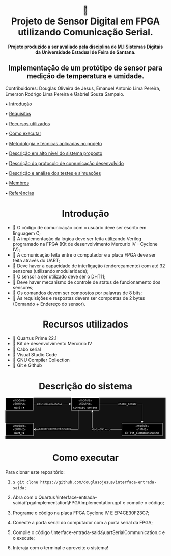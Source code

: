 <h1 align="center">
📄<br>Projeto de Sensor Digital em FPGA utilizando Comunicação Serial.
</h1>
<h4 align="center">
Projeto produzido a ser avaliado pela disciplina de M.I Sistemas Digitais da Universidade Estadual de Feira de Santana. 
</h4>
<h2 align="center">
Implementação de um protótipo de sensor para medição de temperatura e umidade.
</h2>

Contribuidores: Douglas Oliveira de Jesus, Emanuel Antonio Lima Pereira, Émerson Rodrigo Lima Pereira e Gabriel Souza Sampaio.

• <a href="#introducao">Introdução</a> 

• <a href="#requisitos">Requisitos</a> 

• <a href="#recursos">Recursos utilizados</a> 

• <a href="#script-de-compilacao">Como executar</a> 

• <a href="#metodologia-e-tecnicas-aplicadas">Metodologia e técnicas aplicadas no projeto</a> 

• <a href="#descricao-do-sistema">Descrição em alto nível do sistema proposto</a> 

• <a href="#descricao-do-protocolo-de-comunicacao">Descrição do protocolo de comunicação desenvolvido</a> 

• <a href="#descricao-e-analise-dos-testes">Descrição e análise dos testes e simuações</a> 

• <a href="#membros">Membros</a> 

• <a href="#referencias">Referências</a> 
  
<h1 id="introducao" align="center">Introdução</h1> 

- 📝 O código de comunicação com o usuário deve ser escrito em linguagem C;
- 📝 A implementação da lógica deve ser feita utilizando Verilog programado na FPGA (Kit de desenvolvimento Mercurio IV - Cyclone IV);
- 📝 A comunicação feita entre o computador e a placa FPGA deve ser feita através do UART;
- 📝 Deve haver a capacidade de interligação (endereçamento) com até 32 sensores (utilizando modularidade);
- 📝 O sensor a ser utilizado deve ser o DHT11;
- 📝 Deve haver mecanismo de controle de status de funcionamento dos sensores;
- 📝 Os comandos devem ser compostos por palavras de 8 bits;
- 📝 As requisições e respostas devem ser compostas de 2 bytes (Comando + Endereço do sensor).

<h1 id="recursos" align="center">Recursos utilizados</h1> 

- 🔧 Quartus Prime 22.1
- 🔧 Kit de desenvolvimento Mercúrio IV
- 🔧 Cabo serial
- 🔧 Visual Studio Code
- 🔧 GNU Compiler Collection
- 🔧 Git e Github

<h1 id="descricao-do-sistema" align="center">Descrição do sistema</h1>
<img src="MEF/dependencyTree.drawio.png" alt=Diagrama de dependências para sicronização>

<h1 id="script-de-compilacao" align="center">Como executar</h1> 

Para clonar este repositório:

1. ```$ git clone https://github.com/douglasojesus/interface-entrada-saida;```

2. Abra com o Quartus \interface-entrada-saida\fpgaImplementation\FPGAImplementation.qpf e compile o código;

3. Programe o código na placa FPGA Cyclone IV E EP4CE30F23C7;

4. Conecte a porta serial do computador com a porta serial da FPGA;

5. Compile o código \interface-entrada-saida\uartSerialCommunication.c e o execute;

6. Interaja com o terminal e aproveite o sistema!
